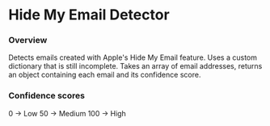 # Hide My Email Detector

### Overview

Detects emails created with Apple's Hide My Email feature. Uses a custom dictionary that is still incomplete.
Takes an array of email addresses, returns an object containing each email and its confidence score.

### Confidence scores

0 -> Low
50 -> Medium
100 -> High
